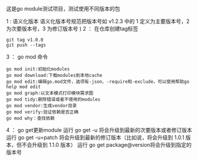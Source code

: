 这是go module测试项目，测试使用不同版本的包

1 :  语义化版本
    语义化版本号规范把版本号如 v1.2.3 中的 1 定义为主要版本号，2 为次要版本号，3 为修订版本号 )
2 ： 在仓库创建tag标签

    git tag v1.0.0
    git push --tags

3 ： go mod 命令

    go mod init:初始化modules
    go mod download:下载modules到本地cache
    go mod edit:编辑go.mod文件，选项有-json、-require和-exclude，可以使用帮助go help mod edit
    go mod graph:以文本模式打印模块需求图
    go mod tidy:删除错误或者不使用的modules
    go mod vendor:生成vendor目录
    go mod verify:验证依赖是否正确
    go mod why：查找依赖

4 ： go get更新module
    运行 go get -u 将会升级到最新的次要版本或者修订版本
    运行 go get -u=patch 将会升级到最新的修订版本（比如说，将会升级到 1.0.1 版本，但不会升级到 1.1.0 版本）
    运行 go get package@version将会升级到指定的版本号